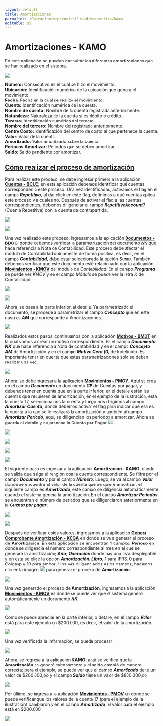 ```yaml
---
layout: default
title: Amortizaciones
permalink: /Operacion/erp/contabilidad/krepetitiv/kamo
editable: si
---
```


# Amortizaciones - KAMO

En esta aplicación se pueden consultar las diferentes amortizaciones que se han realizado en el sistema.  

![](kamo.png)

**Número:** Consecutivo en el cual se hizo el movimiento.  
**Ubicación:** Identificación numérica de la ubicación que genera el movimiento.  
**Fecha:** Fecha en la cual se realizó el movimiento.  
**Cuenta:** Identificación numérica de la cuenta.  
**Nombre de cuenta:** Nombre de la cuenta registrada anteriormente.  
**Naturaleza:** Naturaleza de la cuenta si es débito o crédito.  
**Tercero:** Identificación numérica del tercero.  
**Nombre del tercero:** Nombre del registrado anteriormente.  
**Centro Costo:** Identificación del centro de costo al que pertenece la cuenta.  
**Valor:** Valor de la cuenta.  
**Amortizado:** Valor amortizado sobre la cuenta.  
**Periodos Amortizar:** Periodos que se deben amortizar.  
**Saldo:** Saldo pendiente por amortizar.  


##  [Cómo realizar el proceso de amortización](http://docs.oasiscom.com/Operacion/erp/contabilidad/krepetitiv/kamo#cómo-realizar-el-proceso-de-amortización)  

Para realizar este proceso, se debe ingresar primero a la aplicación [**Cuentas - BCUE**](http://docs.oasiscom.com/Operacion/common/bcuenta/bcue); en esta aplicación debemos identificar qué cuentas corresponden a este proceso.  Una vez identificadas, activamos el flag en el campo **_Repetitivo_**, al dar click en este flag, definimos a qué cuentas aplica este proceso y a cuales no.  Después de activar el flag a las cuentas correspondientes, debemos diligenciar el campo **_RepetitiveAccount1_** (Cuenta Repetitiva) con la cuenta de contrapartida.  

![](kamo1.png)  

![](kamo2.png)


Una vez realizado este proceso, ingresamos a la aplicación  [**Documentos - BDOC**](http://docs.oasiscom.com/Operacion/common/bsistema/bdoc), donde debemos verificar la parametrización del documento **_NK_** que hace referencia a Nota de Contabilidad.  Este proceso debe afectar el módulo de Contabilidad únicamente de forma positiva, es decir, en el campo **_Contabilidad_**, debe estar seleccionada la opción _Suma_. También debemos verificar que este documento esté relacionado con la aplicación [**Movimientos - KMOV**](http://docs.oasiscom.com/Operacion/erp/contabilidad/kmovimient/kmov) del módulo de _Contabilidad_.  En el campo **_Programa_** se puede ver _KMOV_ y en el campo _Módulo_ se puede ver la letra _K_ de Contabilidad.  

![](kamo3.png)

![](kamo4.png)  

Ahora, se pasa a la parte inferior, al detalle.  Ya parametrizado el documento, se procede a parametrizar el campo **_Concepto_** que en este caso es **_AM_** que corresponde a Amortizaciones.

![](kamo5.png)

Realizados estos pasos, continuamos con la aplicación [**Motivos - BMOT**](http://docs.oasiscom.com/Operacion/common/bsistema/bmot) en la cual vamos a crear un motivo correspondiente.  En el campo **_Documento_** **_NK_** que hace referencia a Nota de contabilidad y en el campo **_Concepto_** **_AM_** de Amortización y en el campo **_Motivo_** **_Cero (0)_** de Indefinido.  Es importante tener en cuenta que estas parametrizaciones sólo se deben realizar una vez.  

  
![](kamo6.png)  

Ahora, se debe ingresar a la aplicacion [**Movimientos - PMOV**](http://docs.oasiscom.com/Operacion/erp/cuentas/pmovimient/pmov).  Aquí se crea en el campo **_Documento_** un documento **_CP_** de Cuentas por pagar, y debemos tener en cuenta que en la parte inferior, en el detalle están las cuentas que requieren de amortización, en el ejemplo de la ilustración, está la cuenta 17, seleccionamos la cuenta y luego nos dirigimos al campo **_Amortizar Cuenta_**, donde debemos activar el flag para indicar que esa es la cuenta a la que se le realizará la amortización y también al campo **_Amortizar Periodo_**, aquí, se diligencian los periodos a amortizar.  Ahora se guarda el detalle y se procesa la Cuenta por Pagar ![](kamo11.png).    

![](kamo7.png)  

![](kamo8.png)  

![](kamo10.png)  

![](kamo9.png)  


El siguiente paso es ingresar a la aplicación **Amortización - KAMO**, donde se valida que salga el renglón con la cuenta correspondiente.  Se filtra por el campo **_Documento_** y por el campo **_Número_**. Luego, se va al campo **_Valor_** donde se encuentra el valor de la cuenta que se quiere amortizar, el siguiente campo es **_Amortizado_**, este campo se diligencia automáticamente cuando el sistema genera la amortización.  En el campo **_Amortizar Periodos_** se encuentran el número de periodos que se diligenciaron anteriormente en la **_Cuenta por pagar_**.  

![](kamo12.png)  

![](kamo13.png)

Después de verificar estos valores, ingresamos a la aplicación [**Genera Comprobante Amortización - KCGA**](http://docs.oasiscom.com/Operacion/erp/contabilidad/krepetitiv/kcga) en donde se va a generar el proceso de **Amortización**. En esta aplicación se encuentran 4 campos:  **_Periodo_** en donde se diligencia el número correspondiente al mes en el que se generará la amortización; **_Año_**; **_Operación_** donde hay una lista desplegable y en esta se elige la opción **_Amortización_**; **_Libro_**, 1 para IFRS, 0 para Colgaap y 10 para ambos.  Una vez diligenciados estos campos, hacemos clic en la imagen ![](kamo15.png) para generar el proceso de **Amortización**.  

![](kamo14.png)  

Una vez generado el proceso de **Amortización**, ingresamos a la aplicación [**Movimientos - KMOV**](http://docs.oasiscom.com/Operacion/erp/contabilidad/kmovimient/kmov) en donde se puede ver que el sistema generó automáticamente un documento **_NK_**.  

![](kamo16.png)

Como se puede apreciar en la parte inferior, o detalle, en el campo **_Valor_** está para este ejemplo en $200.000, es decir, el valor de la amortización.  

![](kamo17.png)  

Una vez verificada la información, se puede procesar  

![](kamo18.png)  

Ahora, se regresa a la aplicación **KAMO**; aquí se verifica que la **Amortización** se generó exitosamente y el saldo cambió de manera correcta; para el ejemplo, se puede ver que el campo **_Amortizado_** tiene un valor de $200.000,oo y el campo **_Saldo_** tiene un valor de $800.000,oo  

![](kamo19.png)  

Por último, se ingresa a la aplicación [**Movimientos - PMOV**](http://docs.oasiscom.com/Operacion/erp/cuentas/pmovimient/pmov) en donde se puede verificar que los valores de la cuenta 17 (para el ejemplo de la ilustración) cambiaron y en el campo **_Amortizado_**, el valor para el ejemplo está en $200.000 


![](kamo20.png)






